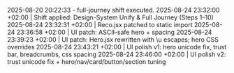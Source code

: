 ﻿2025-08-20 20:22:33 - full-journey shift executed.
2025-08-24 23:32:00 +02:00  |  Shift applied: Design-System Unify & Full Journey (Steps 1–10)
2025-08-24 23:32:31 +02:00  |  Reco.jsx patched to static import
2025-08-24 23:36:58 +02:00  |  UI patch: ASCII-safe hero + spacing
2025-08-24 23:39:23 +02:00  |  UI patch: Hero.jsx rewritten with \\u escapes; hero CSS overrides
2025-08-24 23:43:21 +02:00  |  UI polish v1: hero unicode fix, trust bar, breadcrumbs, css spacing
2025-08-24 23:46:00 +02:00  |  UI polish v2: trust unicode fix + hero/nav/card/button/section tuning
